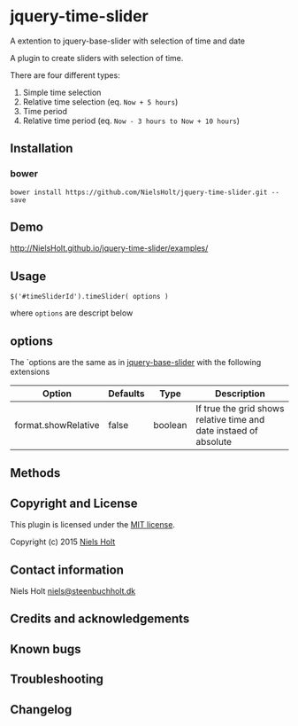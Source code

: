 # jquery-time-slider
A extention to jquery-base-slider with selection of time and date

A plugin to create sliders with selection of time. 

There are four different types:

1. Simple time selection
2. Relative time selection (eq. `Now + 5 hours`)
3. Time period 
4. Relative time period (eq. `Now - 3 hours to Now + 10 hours`)
 
## Installation
### bower
`bower install https://github.com/NielsHolt/jquery-time-slider.git --save`

## Demo
http://NielsHolt.github.io/jquery-time-slider/examples/ 

## Usage
    $('#timeSliderId').timeSlider( options )

where `options` are descript below

## options

The `options are the same as in [jquery-base-slider](https://github.com/NielsHolt/jquery-base-slider) with the following extensions 

<table>
    <thead>
        <tr>
            <th>Option</th>
            <th>Defaults</th>
            <th>Type</th>
            <th>Description</th>
        </tr>
    </thead>
    <tbody>
        <tr>
            <td>format.showRelative</td>
            <td>false</td>
            <td>boolean</td>
            <td>If true the grid shows relative time and date instaed of absolute</td>
        </tr>
	</tbody>
</table>


## Methods

## Copyright and License
This plugin is licensed under the [MIT license](https://github.com/NielsHolt/jquery-time-slider/LICENSE).

Copyright (c) 2015 [Niels Holt](https://github.com/NielsHolt)

## Contact information

Niels Holt <niels@steenbuchholt.dk>


## Credits and acknowledgements

## Known bugs

## Troubleshooting

## Changelog



